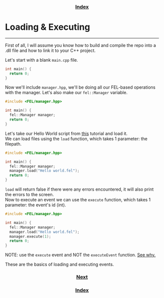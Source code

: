 <h3 align="center"><a href="index.html">Index</a></h3>

# Loading & Executing
-----

First of all, I will assume you know how to build and compile the repo into a .dll file and how to link it to your C++ project.

Let's start with a blank `main.cpp` file.
```cpp
int main() {
  return 0;
}
```

Now we'll include `manager.hpp`, we'll be doing all our FEL-based operations with the manager.
Let's also make our `fel::Manager` variable.

```cpp
#include <FEL/manager.hpp>

int main() {
  fel::Manager manager;
  return 0;
}
```

Let's take our Hello World script from [this](structure.html) tutorial and load it.  
We can load files using the `load` function, which takes 1 parameter: the filepath.

```cpp
#include <FEL/manager.hpp>

int main() {
  fel::Manager manager;
  manager.load("Hello world.fel");
  return 0;
}
```

`load` will return false if there were any errors encountered, it will also print the errors to the screen.  
Now to execute an event we can use the `execute` function, which takes 1 parameter: the event's id (int).

```cpp
#include <FEL/manager.hpp>

int main() {
  fel::Manager manager;
  manager.load("Hello world.fel");
  manager.execute(1);  
  return 0;
}
```
  NOTE: use the `execute` event and NOT the `executeEvent` function. [See why.](custom-commands.html)
  
These are the basics of loading and executing events.

<h3 align="center"><a href="context.html">Next</a></h3>
<h3 align="center"><a href="index.html">Index</a></h3>
